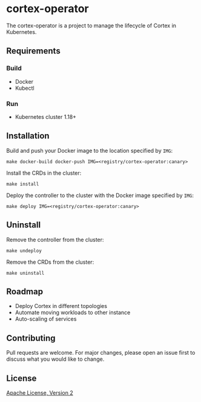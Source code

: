 # cortex-operator

The cortex-operator is a project to manage the lifecycle of Cortex in Kubernetes.

## Requirements

### Build

- Docker
- Kubectl

### Run
- Kubernetes cluster 1.18+

## Installation

Build and push your Docker image to the location specified by `IMG`:

```
make docker-build docker-push IMG=<registry/cortex-operator:canary>
```

Install the CRDs in the cluster:

```
make install
```

Deploy the controller to the cluster with the Docker image specified by `IMG`:

```
make deploy IMG=<registry/cortex-operator:canary>
```

## Uninstall

Remove the controller from the cluster:

```
make undeploy
```

Remove the CRDs from the cluster:

```
make uninstall
```

## Roadmap

- Deploy Cortex in different topologies
- Automate moving workloads to other instance
- Auto-scaling of services

## Contributing

Pull requests are welcome. For major changes, please open an issue first to discuss what you would like to change.

## License
[Apache License, Version 2](http://www.apache.org/licenses/LICENSE-2.0)

